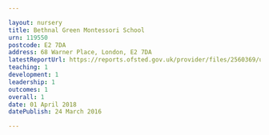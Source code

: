 ```yaml
---

layout: nursery
title: Bethnal Green Montessori School
urn: 119550
postcode: E2 7DA
address: 68 Warner Place, London, E2 7DA
latestReportUrl: https://reports.ofsted.gov.uk/provider/files/2560369/urn/119550.pdf
teaching: 1
development: 1
leadership: 1
outcomes: 1
overall: 1
date: 01 April 2018 
datePublish: 24 March 2016

---
```

